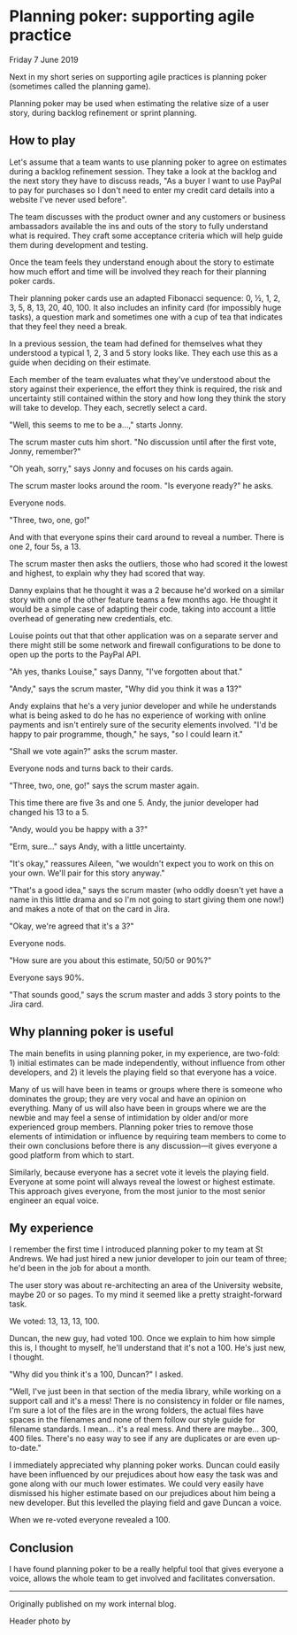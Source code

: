 # Planning poker: supporting agile practice

Friday 7 June 2019

Next in my short series on supporting agile practices is planning poker (sometimes called the planning game).

Planning poker may be used when estimating the relative size of a user story, during backlog refinement or sprint planning.


## How to play

Let's assume that a team wants to use planning poker to agree on estimates during a backlog refinement session. They take a look at the backlog and the next story they have to discuss reads, "As a buyer I want to use PayPal to pay for purchases so I don't need to enter my credit card details into a website I've never used before".

The team discusses with the product owner and any customers or business ambassadors available the ins and outs of the story to fully understand what is required. They craft some acceptance criteria which will help guide them during development and testing.

Once the team feels they understand enough about the story to estimate how much effort and time will be involved they reach for their planning poker cards.

Their planning poker cards use an adapted Fibonacci sequence: 0, ½, 1, 2, 3, 5, 8, 13, 20, 40, 100. It also includes an infinity card (for impossibly huge tasks), a question mark and sometimes one with a cup of tea that indicates that they feel they need a break.

In a previous session, the team had defined for themselves what they understood a typical 1, 2, 3 and 5 story looks like. They each use this as a guide when deciding on their estimate.

Each member of the team evaluates what they've understood about the story against their experience, the effort they think is required, the risk and uncertainty still contained within the story and how long they think the story will take to develop. They each, secretly select a card.

"Well, this seems to me to be a...," starts Jonny.

The scrum master cuts him short. "No discussion until after the first vote, Jonny, remember?"

"Oh yeah, sorry," says Jonny and focuses on his cards again.

The scrum master looks around the room. "Is everyone ready?" he asks.

Everyone nods.

"Three, two, one, go!"

And with that everyone spins their card around to reveal a number. There is one 2, four 5s, a 13.

The scrum master then asks the outliers, those who had scored it the lowest and highest, to explain why they had scored that way.

Danny explains that he thought it was a 2 because he'd worked on a similar story with one of the other feature teams a few months ago. He thought it would be a simple case of adapting their code, taking into account a little overhead of generating new credentials, etc.

Louise points out that that other application was on a separate server and there might still be some network and firewall configurations to be done to open up the ports to the PayPal API.

"Ah yes, thanks Louise," says Danny, "I've forgotten about that."

"Andy," says the scrum master, "Why did you think it was a 13?"

Andy explains that he's a very junior developer and while he understands what is being asked to do he has no experience of working with online payments and isn't entirely sure of the security elements involved. "I'd be happy to pair programme, though," he says, "so I could learn it."

"Shall we vote again?" asks the scrum master.

Everyone nods and turns back to their cards.

"Three, two, one, go!" says the scrum master again.

This time there are five 3s and one 5. Andy, the junior developer had changed his 13 to a 5.

"Andy, would you be happy with a 3?"

"Erm, sure..." says Andy, with a little uncertainty.

"It's okay," reassures Aileen, "we wouldn't expect you to work on this on your own. We'll pair for this story anyway."

"That's a good idea," says the scrum master (who oddly doesn't yet have a name in this little drama and so I'm not going to start giving them one now!) and makes a note of that on the card in Jira. 

"Okay, we're agreed that it's a 3?"

Everyone nods.

"How sure are you about this estimate, 50/50 or 90%?"

Everyone says 90%.

"That sounds good," says the scrum master and adds 3 story points to the Jira card.


## Why planning poker is useful

The main benefits in using planning poker, in my experience, are two-fold: 1) initial estimates can be made independently, without influence from other developers, and 2) it levels the playing field so that everyone has a voice.

Many of us will have been in teams or groups where there is someone who dominates the group; they are very vocal and have an opinion on everything. Many of us will also have been in groups where we are the newbie and may feel a sense of intimidation by older and/or more experienced group members. Planning poker tries to remove those elements of intimidation or influence by requiring team members to come to their own conclusions before there is any discussion—it gives everyone a good platform from which to start.

Similarly, because everyone has a secret vote it levels the playing field. Everyone at some point will always reveal the lowest or highest estimate. This approach gives everyone, from the most junior to the most senior engineer an equal voice.


## My experience

I remember the first time I introduced planning poker to my team at St Andrews. We had just hired a new junior developer to join our team of three; he'd been in the job for about a month.

The user story was about re-architecting an area of the University website, maybe 20 or so pages. To my mind it seemed like a pretty straight-forward task.

We voted: 13, 13, 13, 100.

Duncan, the new guy, had voted 100. Once we explain to him how simple this is, I thought to myself, he'll understand that it's not a 100. He's just new, I thought.

"Why did you think it's a 100, Duncan?" I asked.

"Well, I've just been in that section of the media library, while working on a support call and it's a mess! There is no consistency in folder or file names, I'm sure a lot of the files are in the wrong folders, the actual files have spaces in the filenames and none of them follow our style guide for filename standards. I mean... it's a real mess. And there are maybe... 300, 400 files. There's no easy way to see if any are duplicates or are even up-to-date."

I immediately appreciated why planning poker works. Duncan could easily have been influenced by our prejudices about how easy the task was and gone along with our much lower estimates. We could very easily have dismissed his higher estimate based on our prejudices about him being a new developer. But this levelled the playing field and gave Duncan a voice.

When we re-voted everyone revealed a 100.


## Conclusion

I have found planning poker to be a really helpful tool that gives everyone a voice, allows the whole team to get involved and facilitates conversation.


---

Originally published on my work internal blog.

Header photo by 